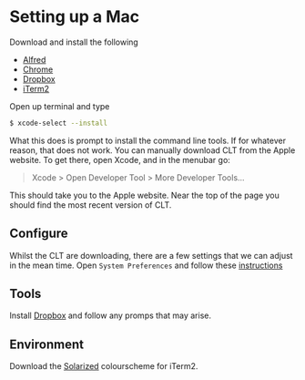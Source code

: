 # Setting up a Mac #

Download and install the following

 * [Alfred](http://www.alfredapp.com/#download   "Download AlrfedApp")
 * [Chrome](https://www.google.com.au/chrome     "Download Chrome")
 * [Dropbox](https://www.dropbox.com/downloading "Download Dropbox")
 * [iTerm2](http://www.iterm2.com/#/section/home "Download iTerm2")

Open up terminal and type

```bash
$ xcode-select --install
```

What this does is prompt to install the command line tools. If for whatever
reason, that does not work. You can manually download CLT from the Apple
website. To get there, open Xcode, and in the menubar go:

> Xcode > Open Developer Tool > More Developer Tools...

This should take you to the Apple website. Near the top of the page you should
find the most recent version of CLT.

## Configure ##

Whilst the CLT are downloading, there are a few settings that we can adjust in
the mean time. Open `System Preferences` and follow these [instructions](mac.config.md)

## Tools ##

Install [Dropbox](https://www.dropbox.com/downloading "Download Dropbox") and
follow any promps that may arise.

## Environment ##

Download the [Solarized](https://github.com/altercation/solarized/tree/master/iterm2-colors-solarized) colourscheme for iTerm2.

